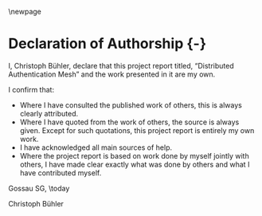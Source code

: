\newpage

# Declaration of Authorship {-}

I, Christoph Bühler, declare that this project report titled, “Distributed Authentication Mesh” and the work presented in it are my own.

I confirm that:

- Where I have consulted the published work of others, this is always clearly attributed.
- Where I have quoted from the work of others, the source is always given. Except for such quotations, this project report is entirely my own work.
- I have acknowledged all main sources of help.
- Where the project report is based on work done by myself jointly with others, I have made clear exactly what was done by others and what I have contributed myself.

Gossau SG, \today

Christoph Bühler
